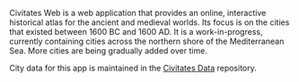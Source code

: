 Civitates Web is a web application that provides an online, interactive historical atlas for the ancient and medieval worlds.
Its focus is on the cities that existed between 1600 BC and 1600 AD.
It is a work-in-progress, currently containing cities across the northern shore of the Mediterranean Sea.
More cities are being gradually added over time.

City data for this app is maintained in the [Civitates Data](https://github.com/ElJocko/civitates-data) repository.
